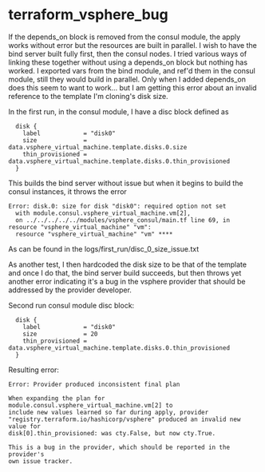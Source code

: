 # terraform_vsphere_bug
If the depends_on block is removed from the consul module, the apply works without error but the resources are built in parallel.  I wish to have the bind server built fully first, then the consul nodes.  I tried various ways of linking these together without using a depends_on block but nothing has worked.  I exported vars from the bind module, and ref'd them in the consul module, still they would build in parallel.  Only when I added depends_on does this seem to want to work... but I am getting this error about an invalid reference to the template I'm cloning's disk size.

In the first run, in the consul module, I have a disc block defined as
```aidl
  disk {
    label            = "disk0"
    size             = data.vsphere_virtual_machine.template.disks.0.size
    thin_provisioned = data.vsphere_virtual_machine.template.disks.0.thin_provisioned
  }
```
This builds the bind server without issue but when it begins to build the consul instances, it throws the error
```aidl
Error: disk.0: size for disk "disk0": required option not set
  with module.consul.vsphere_virtual_machine.vm[2],
  on ../../../../../modules/vsphere_consul/main.tf line 69, in resource "vsphere_virtual_machine" "vm":
  resource "vsphere_virtual_machine" "vm" ****
```
As can be found in the logs/first_run/disc_0_size_issue.txt


As another test, I then hardcoded the disk size to be that of the template and once I do that, the bind server build succeeds, but then throws yet another error indicating it's a bug in the vsphere provider that should be addressed by the provider developer.

Second run consul module disc block:
```aidl
  disk {
    label            = "disk0"
    size             = 20
    thin_provisioned = data.vsphere_virtual_machine.template.disks.0.thin_provisioned
  }
```

Resulting error:
```aidl
Error: Provider produced inconsistent final plan

When expanding the plan for module.consul.vsphere_virtual_machine.vm[2] to
include new values learned so far during apply, provider
"registry.terraform.io/hashicorp/vsphere" produced an invalid new value for
disk[0].thin_provisioned: was cty.False, but now cty.True.

This is a bug in the provider, which should be reported in the provider's
own issue tracker.
```
